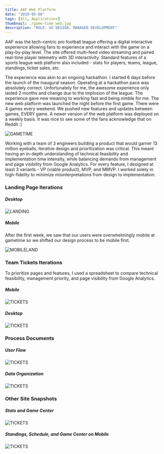 ```yaml
---
title: AAF Web Platform
date: "2019-05-08"
tags: [All, Applications]
thumbnail: ./game-time_web.jpg
description: "ROLE: UX DESIGN, MANAGED DEVELOPMENT"
---
```


AAF was the tech-centric pro football league offering a digital interactive experience allowing fans to experience and interact with the game on a play-by-play level. The site offered multi-feed video streaming and paired real-time player telemetry with 3D interactivity. Standard features of a sports league web platform also included - stats for players, teams, league, standings, ticket sales, etc.

The experience was akin to an ongoing hackathon. I started 6 days before the launch of the inaugural season. Operating at a hackathon pace was absolutely correct. Unfortunately for me, the awesome experience only lasted 2 months and change due to the implosion of the league. The experience gave new meaning to working fast and being nimble for me. The new web platform was launched the night before the first game. There were 4 games every weekend. We pushed new features and updates between games, EVERY game. A newer version of the web platform was deployed on a weekly basis. It was nice to see some of the fans acknowledge that on Reddit :)

<div class="kg-card kg-image-card kg-width-full">

![GAMETIME](./game-time_web.jpg)

</div>

Working with a team of 3 engineers building a product that would garner 13 million eyeballs, iterative design and prioritization was critical. This meant having an in-depth understanding of technical feasibility and implementation time intensity, while balancing demands from management and page visibility from Google Analytics. For every feature, I designed at least 3 variants - VP (viable product), MVP, and MMVP. I worked solely in high-fidelity to minimize misinterpretations from design to implementation.

### Landing Page Iterations
##### Desktop

<div class="kg-card kg-image-card kg-width-full">

![LANDING](./serenaXu_aaf_desktopLandingPageVerisons.jpg)

</div>

##### Mobile

After the first week, we saw that our users were overwhelmingly mobile at gametime so we shifted our design process to be mobile first.

<div class="kg-card kg-image-card kg-width-full">

![MOBILELAND](./serenaXu_aaf_mobileLandingPageVerisons.jpg)

</div>

### Team Tickets Iterations

To prioritize pages and features, I used a spreadsheet to compare technical feasibility, management priority, and page visibility from Google Analytics.

##### Mobile

<div class="kg-card kg-image-card kg-width-full">

![TICKETS](./serenaXu_aaf_mobileTicketCenterVerisons.jpg)

</div>

##### Desktop

<div class="kg-card kg-image-card kg-width-full">

![TICKETS](./serenaXu_aaf_desktopTicketsVerisons.jpg)

</div>

### Process Documents
##### User Flow

<div class="kg-card kg-image-card kg-width-full">

![TICKETS](./serenaXu_aaf_userFlow.jpg)

</div>

##### Data Organization

<div class="kg-card kg-image-card kg-width-full">

![TICKETS](./serenaXu_aaf_statsSpreadsheet.jpg)

</div>

### Other Site Snapshots
##### Stats and Game Center

<div class="kg-card kg-image-card kg-width-full">

![TICKETS](./serenaXu_aaf_siteGameSumStats.jpg)

</div>

##### Standings, Schedule, and Game Center on Mobile

<div class="kg-card kg-image-card kg-width-full">

![TICKETS](./serenaXu_aaf_standingsScheduleGameSum.jpg)

</div>


